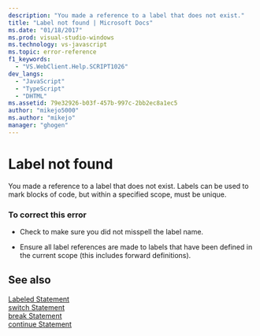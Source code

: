 ```yaml
---
description: "You made a reference to a label that does not exist."
title: "Label not found | Microsoft Docs"
ms.date: "01/18/2017"
ms.prod: visual-studio-windows
ms.technology: vs-javascript
ms.topic: error-reference
f1_keywords: 
  - "VS.WebClient.Help.SCRIPT1026"
dev_langs: 
  - "JavaScript"
  - "TypeScript"
  - "DHTML"
ms.assetid: 79e32926-b03f-457b-997c-2bb2ec8a1ec5
author: "mikejo5000"
ms.author: "mikejo"
manager: "ghogen"
---
```

# Label not found
You made a reference to a label that does not exist. Labels can be used to mark blocks of code, but within a specified scope, must be unique.  
  
### To correct this error  
  
- Check to make sure you did not misspell the label name.  
  
- Ensure all label references are made to labels that have been defined in the current scope (this includes forward definitions).  
  
## See also  
 [Labeled Statement](https://developer.mozilla.org/docs/Web/JavaScript/Reference/Statements/label)   
 [switch Statement](https://developer.mozilla.org/docs/Web/JavaScript/Reference/Statements/switch)   
 [break Statement](https://developer.mozilla.org/docs/Web/JavaScript/Reference/Statements/break)   
 [continue Statement](https://developer.mozilla.org/docs/Web/JavaScript/Reference/Statements/continue)
